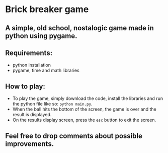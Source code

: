 # Brick breaker game
## A simple, old school, nostalogic game made in python using pygame.
## Requirements:
- python installation
- pygame, time and math libraries
## How to play:
- To play the game, simply download the code, install the libraries and run the python file like so: ```python main.py```.
- When the ball hits the bottom of the screen, the game is over and the result is displayed.
- On the results display screen, press the ```esc``` button to exit the screen.

## Feel free to drop comments about possible improvements.